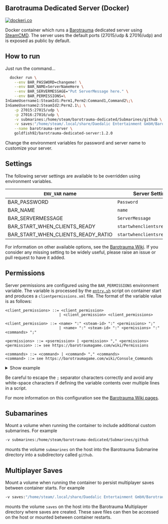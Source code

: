 Barotrauma Dedicated Server (Docker)
------------------------------------
[![dockeri.co](https://dockeri.co/image/goldfish92/barotrauma-dedicated-server)](https://hub.docker.com/r/goldfish92/barotrauma-dedicated-server)

Docker container which runs a [Barotrauma](https://store.steampowered.com/app/602960/Barotrauma/) dedicated server
using [SteamCMD](https://developer.valvesoftware.com/wiki/Command_Line_Options#SteamCMD). The server uses the default
ports (27015/udp & 27016/udp) and is exposed as public by default.

## How to run

Just run the command...

```sh
  docker run \
    --env BAR_PASSWORD=changeme! \
    --env BAR_NAME=ServerNameHere \
    --env BAR_SERVERMESSAGE="Put ServerMessage here." \
    --env BAR_PERMISSIONS=\
InGameUsername1:SteamId1:Perm1,Perm2:Command1,Command2\;\
InGameUsername2:SteamId2:Perm2.1\; \
    -p 27015:27015/udp \
    -p 27016:27016/udp \
    -v submarines:/home/steam/barotrauma-dedicated/Submarines/github \
    -v saves:"/home/steam/.local/share/Daedalic Entertainment GmbH/Barotrauma/Multiplayer" \
    --name barotrauma-server \
    goldfish92/barotrauma-dedicated-server:1.2.0
```

Change the environment variables for password and server name to customize your server.

## Settings
The following server settings are available to be overridden using environment variables.

| `ENV_VAR` name                      | Server Setting               | Default Value   |
|-------------------------------------|------------------------------|-----------------|
| BAR_PASSWORD                        | `Password`                   | "changeme!"     |
| BAR_NAME                            | `name`                       | "UnnamedServer" |
| BAR_SERVERMESSAGE                   | `ServerMessage`              | ""              |           
| BAR_START_WHEN_CLIENTS_READY        | `startwhenclientsready`      | "True"          |            
| BAR_START_WHEN_CLIENTS_READY_RATIO  | `startwhenclientsreadyratio` | "1.0"           |                     

For information on other available options, see the [Barotrauma Wiki](https://barotraumagame.com/wiki/Serversettings.xml). If you consider any missing setting to be widely useful, please raise an issue or pull request to have it added.

## Permissions

Server permissions are configured using the `BAR_PERMISSIONS` environment variable. The variable is processed by
the [`entry.sh`](https://github.com/gnoeley/barotrauma-dedicated-server-docker/blob/master/entry.sh#L21) script on
container start and produces a `clientpermissions.xml` file. The format of the variable value is as follows:

```ebnf
<client_permissions> ::= <client_permission> 
                        | <client_permission> <client_permissions>
                            
<client_permission> ::= <name> ":" <steam-id> ":" <permissions> ";" 
                        | <name> ":" <steam-id> ":" <permissions> ":" <commands> ";"

<permissions> ::= <psermission> | <permission> "," <permissions>
<permission> ::= see https://barotraumagame.com/wiki/Permissions

<commands> ::= <command> | <command> "," <commands>
<command> ::= see https://barotraumagame.com/wiki/Console_Commands
```

<details>
    <summary>Show example</summary>

The following environment variable:

```sh
BAR_PERMISSIONS=\
InGameUsername1:SteamId1:Perm1,Perm2:Command1,Command2\;\
InGameUsername2:SteamId2:Perm2.1\;\
InGameUsername3:Steam64Id3:Perm3.1:Command3.1,Command3.2,Command3.3\;
```

Would generate:

```xml
<?xml version="1.0" encoding="utf-8"?>
<ClientPermissions>
    <Client name="InGameUsername1" steamid="SteamId1" permissions="Perm1,Perm2">
        <command name="Command1"/>
        <command name="Command2"/>
    </Client>
    <Client name="InGameUsername2" steamid="SteamId2" permissions="Perm2.1">
    </Client>
    <Client name="InGameUsername3" steamid="Steam64Id3" permissions="Perm3.1">
        <command name="Command3.1"/>
        <command name="Command3.2"/>
        <command name="Command3.3"/>
    </Client>
</ClientPermissions>
```

</details>

Be careful to escape the `;` separator characters correctly and avoid any white-space characters if defining the
variable contents over multiple lines in a script.

For more information on this configuration see
the [Barotrauma Wiki pages](https://barotraumagame.com/wiki/Clientpermissions.xml).

## Subamarines

Mount a volume when running the container to include additional custom submarines. For example

```sh
-v submarines:/home/steam/barotrauma-dedicated/Submarines/github
```

mounts the volume `submarines` on the host into the Barotrauma Submarine directory into a subdirectory called `github`.

## Multiplayer Saves

Mount a volume when running the container to persist multiplayer saves between container starts. For example

```sh
-v saves:"/home/steam/.local/share/Daedalic Entertainment GmbH/Barotrauma/Multiplayer"
```

mounts the volume `saves` on the host into the Barotrauma Multiplayer directory where saves are created. These save
files can then be accessed on the host or mounted between container restarts.

